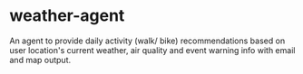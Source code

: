 # weather-agent
An agent to provide daily activity (walk/ bike) recommendations based on user location's current weather, air quality and event warning info with email and map output.
